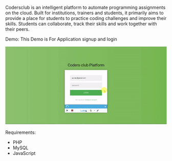 
Codersclub is an intelligent platform to automate programming assignments on the cloud. Built for institutions, trainers and students, it primarily aims to provide a place for students to practice coding challenges and improve their skills. Students can collaborate, track their skills and work together with their peers.

Demo:
This Demo is For Application signup and login

![Demo](https://github.com/Sundaresan0502/CodersClub/blob/main/Codersclub_login_demo.gif)

Requirements:
* PHP 
* MySQL
* JavaScript





